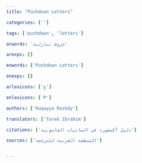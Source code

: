```yaml
---
title: "Pushdown Letters"

categories: ['']

tags: ['pushdown', 'letters']

arwords: 'حروف تنازلية'

arexps: []

enwords: ['Pushdown Letters']

enexps: []

arlexicons: ['ح']

enlexicons: ['P']

authors: ['Ruqayya Roshdy']

translators: ['Tarek Ibrahim']

citations: ['دليل أكسفورد في السانيات الحاسوبية']

sources: ['المنظمة العربية للترجمة']


---
```

